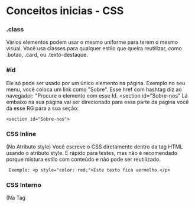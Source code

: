 # Conceitos inicias - CSS

### .class
Vários elementos podem usar o mesmo uniforme para terem o mesmo
visual. Você usa classes para qualquer estilo que queira reutilizar,
como .botao, .card, ou .texto-destaque.

### #id 
Ele só pode ser usado por um único elemento na página. Exemplo no
seu menu, você coloca um link como "Sobre". Esse href com hashtag diz ao
navegador: "Procure o elemento com esse Id. \<section id="Sobre-nos" Lá
embaixo na sua página vai ser direcionado para essa parte da pagina você
dá esse RG para a sua seção:
```{=html}
<section id="Sobre-nos">
```

### CSS Inline 
(No Atributo style) Você escreve o CSS diretamente dentro da tag HTML usando o atributo style. É rápido para testes, mas não é recomendado porque mistura estilo com conteúdo e não pode ser reutilizado.

```{=html}
 Exemplo: <p style="color: red;">Este texto fica vermelho.</p>
```
### CSS Interno 
(Na Tag <style>) Você coloca seu código CSS dentro de uma tag <style> no <head> do seu arquivo HTML. Os estilos afetam apenas essa página , mas é mais organizado que o inline.
```{=html}
Exemplo: No <head>, você teria <style> p { color: blue; } </style>.
```

### CSS Externo 
(Arquivo .css Linkado) Esta é a melhor prática. Você escreve todo o seu CSS em um arquivo separado (ex: style.css) e o "linka" no <head> do seu HTML. Isso mantém seu HTML limpo e permite que vários arquivos HTML usem o mesmo CSS, facilitando a manutenção.
```{=html}
Exemplo: No <head>, você teria <link rel="stylesheet" href="style.css">.
```
### Responsividade 
É a técnica de fazer seu site se adaptar e funcionar bem
em qualquer tamanho de tela, seja um celular, tablet ou desktop. Em vez
de ter um layout fixo, ele "responde" e muda de aparência.

A forma mais comum de fazer isso é com a abordagem Mobile First. Nela,
você primeiro cria o CSS base para o celular (que é mais simples) e,
depois, usa Media Queries (regras @media) para aplicar estilos
diferentes em telas maiores.

```{=html}
Mobile first - base

 . container {
 display : flex ; flex - direction :
column ;
}

. sidebar { width : 100%; }
```

A @media (ou Media Query) é a ferramenta principal da responsividade.
Ela permite que você aplique estilos CSS diferentes apenas quando uma
condição específica é atendida, como o tamanho da tela.
```{=html}
@media (min-width: 768px) { ... }
```

